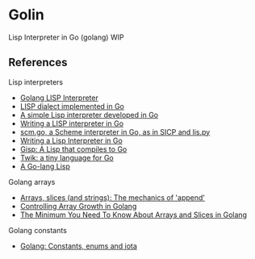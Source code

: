 # Golin

Lisp Interpreter in Go (golang) WIP

## References

Lisp interpreters

- [Golang LISP Interpreter](https://zhehaomao.com/project/2014/03/28/glisp.html)
- [LISP dialect implemented in Go](https://github.com/zhemao/glisp)
- [A simple Lisp interpreter developed in Go](https://github.com/janne/go-lisp)
- [Writing a LISP interpreter in Go](https://patrickoyarzun.wordpress.com/2014/02/28/writing-a-lisp-interpreter-in-go/)
- [scm.go, a Scheme interpreter in Go, as in SICP and lis.py](https://pkelchte.wordpress.com/2013/12/31/scm-go/)
- [Writing a Lisp Interpreter in Go](https://bobappleyard.wordpress.com/2010/02/18/writing-a-lisp-interpreter-in-go/)
- [Gisp: A Lisp that compiles to Go](https://news.ycombinator.com/item?id=7216396)
- [Twik: a tiny language for Go](https://www.reddit.com/r/golang/comments/1ih03w/twik_a_tiny_language_for_go/)
- [A Go-lang Lisp](http://www.blackkettle.org/blog/2012/04/29/go-lang-micro-manual-for-lisp/)

Golang arrays

- [Arrays, slices (and strings): The mechanics of 'append'](https://blog.golang.org/slices)
- [Controlling Array Growth in Golang](http://openmymind.net/Controlling-Array-Growth-In-Golang/)
- [The Minimum You Need To Know About Arrays and Slices in Golang](http://openmymind.net/The-Minimum-You-Need-To-Know-About-Arrays-And-Slices-In-Go/)

Golang constants

- [Golang: Constants, enums and iota](http://blog.denevell.org/golang-constants-enums.html)


